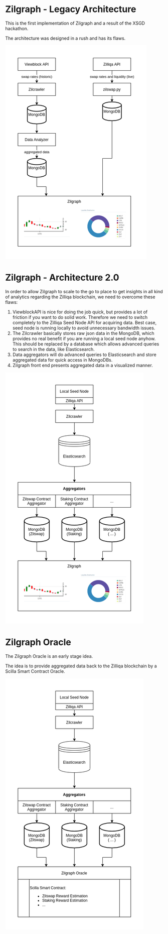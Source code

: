 # Zilgraph - Legacy Architecture

This is the first implementation of Zilgraph and a result of the XSGD hackathon. 

The architecture was designed in a rush and has its flaws.

![Zilgraph Legacy](drawio/Zilgraph-Legacy.png)


# Zilgraph - Architecture 2.0

In order to allow Zilgraph to scale to the go to place to get insights in all kind of analytics regarding the Zilliqa blockchain, we need to overcome these flaws:

1. ViewblockAPI is nice for doing the job quick, but provides a lot of friction if you want to do solid work. Therefore we need to switch completely to the Zilliqa Seed Node API for acquiring data. Best case, seed node is running locally to avoid unnecessary bandwidth issues.
2. The Zilcrawler basically stores raw json data in the MongoDB, which provides no real benefit if you are running a local seed node anyhow. This should be replaced by a database which allows advanced queries to search in the data, like Elasticsearch.
3. Data aggregators will do advanced queries to Elasticsearch and store aggregated data for quick access in MongoDBs.
3. Zilgraph front end presents aggregated data in a visualized manner.

![Zilgraph Legacy](drawio/Zilgraph-Architecture.png)

# Zilgraph Oracle

The Zilgraph Oracle is an early stage idea. 

The idea is to provide aggregated data back to the Zilliqa blockchain by a Scilla Smart Contract Oracle.

![Zilgraph Legacy](drawio/Zilgraph-Oracle.png)
